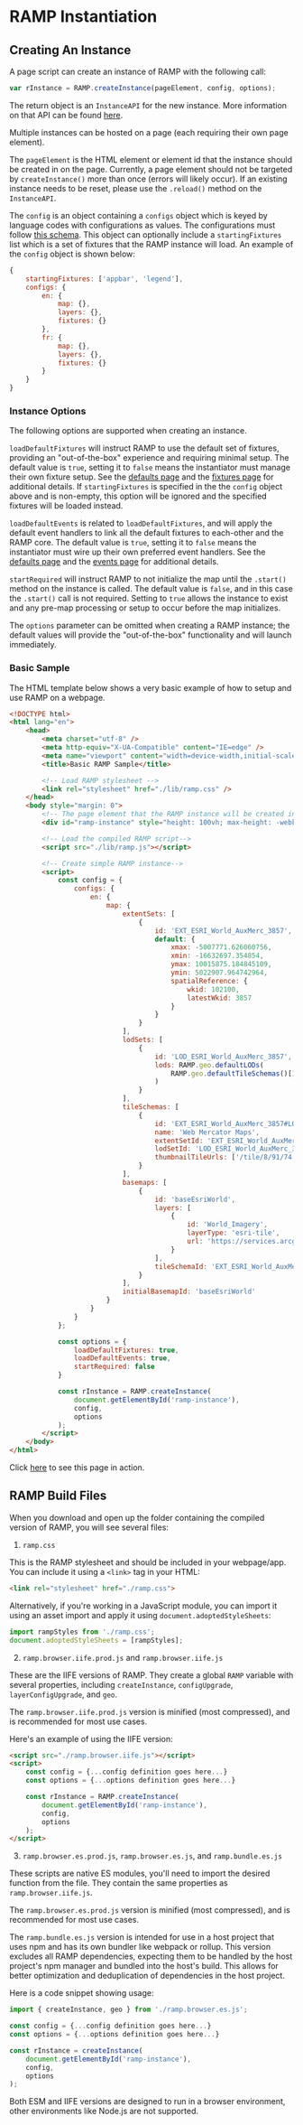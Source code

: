 # RAMP Instantiation

## Creating An Instance

A page script can create an instance of RAMP with the following call:

```js
var rInstance = RAMP.createInstance(pageElement, config, options);
```

The return object is an `InstanceAPI` for the new instance. More information on that API can be found [here](../api-guides/instance.md).

Multiple instances can be hosted on a page (each requiring their own page element).

The `pageElement` is the HTML element or element id that the instance should be created in on the page. Currently, a page element should not be targeted by `createInstance()` more than once (errors will likely occur). If an existing instance needs to be reset, please use the `.reload()` method on the `InstanceAPI`.

The `config` is an object containing a `configs` object which is keyed by language codes with configurations as values. The configurations must follow [this schema](https://github.com/ramp4-pcar4/ramp4-pcar4/blob/main/schema.json).
This object can optionally include a `startingFixtures` list which is a set of fixtures that the RAMP instance will load. An example of the `config` object is shown below:

```js
{
    startingFixtures: ['appbar', 'legend'],
    configs: {
        en: {
            map: {},
            layers: {},
            fixtures: {}
        },
        fr: {
            map: {},
            layers: {},
            fixtures: {}
        }
    }
}
```

### Instance Options

The following options are supported when creating an instance.

`loadDefaultFixtures` will instruct RAMP to use the default set of fixtures, providing an "out-of-the-box" experience and requiring minimal setup. The default value is `true`, setting it to `false` means the instantiator must manage their own fixture setup. See the [defaults page](../using-ramp4/default-setup.md) and the [fixtures page](../using-ramp4/fixtures/custom-fixtures.md) for additional details. If `startingFixtures` is specified in the the `config` object above and is non-empty, this option will be ignored and the specified fixtures will be loaded instead.

`loadDefaultEvents` is related to `loadDefaultFixtures`, and will apply the default event handlers to link all the default fixtures to each-other and the RAMP core. The default value is `true`, setting it to `false` means the instantiator must wire up their own preferred event handlers.  See the [defaults page](../using-ramp4/default-setup.md) and the [events page](../api-guides/events.md) for additional details.

`startRequired` will instruct RAMP to not initialize the map until the `.start()` method on the instance is called. The default value is `false`, and in this case the `.start()` call is not required. Setting to `true` allows the instance to exist and any pre-map processing or setup to occur before the map initializes.

The `options` parameter can be omitted when creating a RAMP instance; the default values will provide the "out-of-the-box" functionality and will launch immediately.

### Basic Sample

The HTML template below shows a very basic example of how to setup and use RAMP on a webpage.

```html
<!DOCTYPE html>
<html lang="en">
    <head>
        <meta charset="utf-8" />
        <meta http-equiv="X-UA-Compatible" content="IE=edge" />
        <meta name="viewport" content="width=device-width,initial-scale=1.0" />
        <title>Basic RAMP Sample</title>

        <!-- Load RAMP stylesheet -->
        <link rel="stylesheet" href="./lib/ramp.css" />
    </head>
    <body style="margin: 0">
        <!-- The page element that the RAMP instance will be created in -->
        <div id="ramp-instance" style="height: 100vh; max-height: -webkit-fill-available"></div>

        <!-- Load the compiled RAMP script-->
        <script src="./lib/ramp.js"></script>

        <!-- Create simple RAMP instance-->
        <script>
            const config = {
                configs: {
                    en: {
                        map: {
                            extentSets: [
                                {
                                    id: 'EXT_ESRI_World_AuxMerc_3857',
                                    default: {
                                        xmax: -5007771.626060756,
                                        xmin: -16632697.354854,
                                        ymax: 10015875.184845109,
                                        ymin: 5022907.964742964,
                                        spatialReference: {
                                            wkid: 102100,
                                            latestWkid: 3857
                                        }
                                    }
                                }
                            ],
                            lodSets: [
                                {
                                    id: 'LOD_ESRI_World_AuxMerc_3857',
                                    lods: RAMP.geo.defaultLODs(
                                        RAMP.geo.defaultTileSchemas()[1]
                                    )
                                }
                            ],
                            tileSchemas: [
                                {
                                    id: 'EXT_ESRI_World_AuxMerc_3857#LOD_ESRI_World_AuxMerc_3857',
                                    name: 'Web Mercator Maps',
                                    extentSetId: 'EXT_ESRI_World_AuxMerc_3857',
                                    lodSetId: 'LOD_ESRI_World_AuxMerc_3857',
                                    thumbnailTileUrls: ['/tile/8/91/74', '/tile/8/91/75']
                                }
                            ],
                            basemaps: [
                                {
                                    id: 'baseEsriWorld',
                                    layers: [
                                        {
                                            id: 'World_Imagery',
                                            layerType: 'esri-tile',
                                            url: 'https://services.arcgisonline.com/arcgis/rest/services/World_Imagery/MapServer'
                                        }
                                    ],
                                    tileSchemaId: 'EXT_ESRI_World_AuxMerc_3857#LOD_ESRI_World_AuxMerc_3857'
                                }
                            ],
                            initialBasemapId: 'baseEsriWorld'
                        }
                    }
                }
            };

            const options = {
                loadDefaultFixtures: true,
                loadDefaultEvents: true,
                startRequired: false
            }

            const rInstance = RAMP.createInstance(
                document.getElementById('ramp-instance'),
                config,
                options
            );
        </script>
    </body>
</html>
```

Click [here](https://ramp4-pcar4.github.io/ramp4-pcar4/main/index-simple.html) to see this page in action.

## RAMP Build Files

When you download and open up the folder containing the compiled version of RAMP, you will see several files:

1. `ramp.css`

This is the RAMP stylesheet and should be included in your webpage/app. You can include it using a `<link>` tag in your HTML:

```html
<link rel="stylesheet" href="./ramp.css">
```

Alternatively, if you're working in a JavaScript module, you can import it using an asset import and apply it using `document.adoptedStyleSheets`:

```javascript
import rampStyles from './ramp.css';
document.adoptedStyleSheets = [rampStyles];
```

2. `ramp.browser.iife.prod.js` and `ramp.browser.iife.js`

These are the IIFE versions of RAMP. They create a global `RAMP` variable with several properties, including `createInstance`, `configUpgrade`, `layerConfigUpgrade`, and `geo`. 

The `ramp.browser.iife.prod.js` version is minified (most compressed), and is recommended for most use cases.

Here's an example of using the IIFE version:

```html
<script src="./ramp.browser.iife.js"></script>
<script>
    const config = {...config definition goes here...}
    const options = {...options definition goes here...}

    const rInstance = RAMP.createInstance(
        document.getElementById('ramp-instance'),
        config,
        options
    );
</script>
```

3. `ramp.browser.es.prod.js`, `ramp.browser.es.js`, and `ramp.bundle.es.js`

These scripts are native ES modules, you'll need to import the desired function from the file. They contain the same properties as `ramp.browser.iife.js`. 

The `ramp.browser.es.prod.js` version is minified (most compressed), and is recommended for most use cases.

The `ramp.bundle.es.js` version is intended for use in a host project that uses npm and has its own bundler like webpack or rollup. This version excludes all RAMP dependencies, expecting them to be handled by the host project's npm manager and bundled into the host's build. This allows for better optimization and deduplication of dependencies in the host project.

Here is a code snippet showing usage:

```javascript
import { createInstance, geo } from './ramp.browser.es.js';

const config = {...config definition goes here...}
const options = {...options definition goes here...}

const rInstance = createInstance(
    document.getElementById('ramp-instance'),
    config,
    options
);
```

Both ESM and IIFE versions are designed to run in a browser environment, other environments like Node.js are not supported.